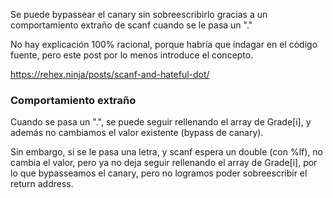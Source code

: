Se puede bypassear el canary sin sobreescribirlo gracias a un comportamiento extraño de scanf cuando
se le pasa un "."

No hay explicación 100% racional, porque habría que indagar en el código fuente, pero este post por
lo menos introduce el concepto.

https://rehex.ninja/posts/scanf-and-hateful-dot/


### Comportamiento extraño

Cuando se pasa un ".", se puede seguir rellenando el array de Grade[i], y además no cambiamos el valor
existente (bypass de canary).

Sin embargo, si se le pasa una letra, y scanf espera un double (con %lf), no cambia el valor, pero ya
no deja seguir rellenando el array de Grade[i], por lo que bypasseamos el canary, pero no logramos
poder sobreescribir el return address.

